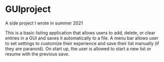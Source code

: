# GUIproject
A side project I wrote in summer 2021

This is a basic listing application that allows users to add, delete, or clear entries in a GUI and saves it automatically to a file.
A menu bar allows user to set settings to customize their experience and save their list manually (if they are paranoid).
On start up, the user is allowed to start a new list or resume with the previous save.
